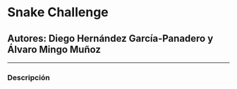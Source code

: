 #  Snake Challenge
##  Autores: Diego Hernández García-Panadero y Álvaro Mingo Muñoz
_________________________________________________________________

###  Descripción
#### 
